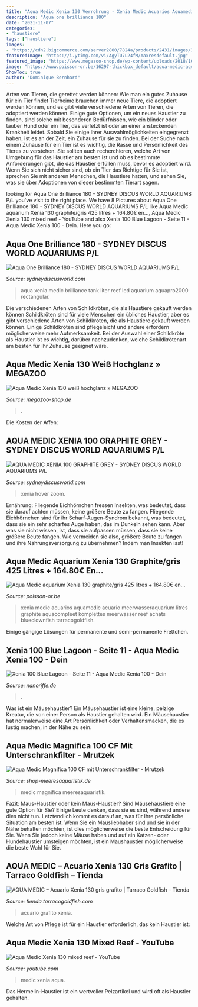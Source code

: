 ```yaml
---
title: "Aqua Medic Xenia 130 Verrohrung - Xenia Medic Acuarios Aquamedic Acuario Meerwasseraquarium Litres Graphite Aquacompleet Komplettes Meerwasser Reef Achats Blueclownfish Tarracogoldfish"
description: "Aqua one brilliance 180"
date: "2021-11-07"
categories:
- "haustiere"
tags: ["haustiere"]
images:
- "https://cdn2.bigcommerce.com/server2800/7824a/products/2431/images/3913/Aqua_Medic_Xenia_4__04552.1459505446.178.178.png?c=2"
featuredImage: "https://i.ytimg.com/vi/AgyTU7L24fM/maxresdefault.jpg"
featured_image: "https://www.megazoo-shop.de/wp-content/uploads/2018/10/Xenia-4.png"
image: "https://www.poisson-or.be/16297-thickbox_default/aqua-medic-aquarium-xenia-130-graphite-gris-425-litres-16480-en-bon-d-achats-corauxpoissons.jpg"
ShowToc: true
author: "Dominique Bernhard"
---
```



Arten von Tieren, die gerettet werden können: Wie man ein gutes Zuhause für ein Tier findet
Tierheime brauchen immer neue Tiere, die adoptiert werden können, und es gibt viele verschiedene Arten von Tieren, die adoptiert werden können. Einige gute Optionen, um ein neues Haustier zu finden, sind solche mit besonderen Bedürfnissen, wie ein blinder oder tauber Hund oder ein Tier, das verletzt ist oder an einer ansteckenden Krankheit leidet. Sobald Sie einige Ihrer Auswahlmöglichkeiten eingegrenzt haben, ist es an der Zeit, ein Zuhause für sie zu finden.
Bei der Suche nach einem Zuhause für ein Tier ist es wichtig, die Rasse und Persönlichkeit des Tieres zu verstehen. Sie sollten auch recherchieren, welche Art von Umgebung für das Haustier am besten ist und ob es bestimmte Anforderungen gibt, die das Haustier erfüllen muss, bevor es adoptiert wird. Wenn Sie sich nicht sicher sind, ob ein Tier das Richtige für Sie ist, sprechen Sie mit anderen Menschen, die Haustiere hatten, und sehen Sie, was sie über Adoptionen von dieser bestimmten Tierart sagen.

	

		
looking for Aqua One Brilliance 180 - SYDNEY DISCUS WORLD AQUARIUMS P/L you've visit to the right place. We have 8 Pictures about Aqua One Brilliance 180 - SYDNEY DISCUS WORLD AQUARIUMS P/L like Aqua Medic aquarium Xenia 130 graphite/gris 425 litres + 164.80€ en..., Aqua Medic Xenia 130 mixed reef - YouTube and also Xenia 100 Blue Lagoon - Seite 11 - Aqua Medic Xenia 100 - Dein. Here you go:
		
    
## Aqua One Brilliance 180 - SYDNEY DISCUS WORLD AQUARIUMS P/L

<img loading=lazy src="https://cdn2.bigcommerce.com/server2800/7824a/products/2431/images/3913/Aqua_Medic_Xenia_4__04552.1459505446.178.178.png?c=2" onerror="this.onerror=null;this.src='https://tse4.mm.bing.net/th?id=OIP.xj9aCcJ65GhMg4WuIh4UQAAAAA&amp;pid=15.1';" alt="Aqua One Brilliance 180 - SYDNEY DISCUS WORLD AQUARIUMS P/L">

_Source: sydneydiscusworld.com_

>aqua xenia medic brilliance tank liter reef led aquarium aquapro2000 rectangular. 

	

Die verschiedenen Arten von Schildkröten, die als Haustiere gekauft werden können
Schildkröten sind für viele Menschen ein übliches Haustier, aber es gibt verschiedene Arten von Schildkröten, die als Haustiere gekauft werden können. Einige Schildkröten sind pflegeleicht und andere erfordern möglicherweise mehr Aufmerksamkeit. Bei der Auswahl einer Schildkröte als Haustier ist es wichtig, darüber nachzudenken, welche Schildkrötenart am besten für Ihr Zuhause geeignet wäre.

    
## Aqua Medic Xenia 130 Weiß Hochglanz » MEGAZOO

<img loading=lazy src="https://www.megazoo-shop.de/wp-content/uploads/2018/10/Xenia-4.png" onerror="this.onerror=null;this.src='https://tse3.mm.bing.net/th?id=OIP.4rbwrOze96ajuxFc9TdTLAHaHa&amp;pid=15.1';" alt="Aqua Medic Xenia 130 weiß hochglanz » MEGAZOO">

_Source: megazoo-shop.de_

>. 

	

Die Kosten der Affen:

    
## AQUA MEDIC XENIA 100 GRAPHITE GREY - SYDNEY DISCUS WORLD AQUARIUMS P/L

<img loading=lazy src="https://cdn2.bigcommerce.com/server2800/7824a/products/2428/images/3905/Xenia100_11__95781.1459504961.480.480.jpg?c=2" onerror="this.onerror=null;this.src='https://tse3.mm.bing.net/th?id=OIP.y6t-9NQb8Wlxxa1V6KwkeQHaHa&amp;pid=15.1';" alt="AQUA MEDIC XENIA 100 GRAPHITE GREY - SYDNEY DISCUS WORLD AQUARIUMS P/L">

_Source: sydneydiscusworld.com_

>xenia hover zoom. 

	

Ernährung: Fliegende Eichhörnchen fressen Insekten, was bedeutet, dass sie darauf achten müssen, keine größere Beute zu fangen.
Fliegende Eichhörnchen sind für ihr Scharf-Augen-Syndrom bekannt, was bedeutet, dass sie ein sehr scharfes Auge haben, das im Dunkeln sehen kann. Aber was sie nicht wissen, ist, dass sie aufpassen müssen, dass sie keine größere Beute fangen. Wie vermeiden sie also, größere Beute zu fangen und ihre Nahrungsversorgung zu übernehmen? Indem man Insekten isst!

    
## Aqua Medic Aquarium Xenia 130 Graphite/gris 425 Litres + 164.80€ En...

<img loading=lazy src="https://www.poisson-or.be/16297-thickbox_default/aqua-medic-aquarium-xenia-130-graphite-gris-425-litres-16480-en-bon-d-achats-corauxpoissons.jpg" onerror="this.onerror=null;this.src='https://tse3.mm.bing.net/th?id=OIP.g81gyYO9RkFIJ3JxPU40zwHaHa&amp;pid=15.1';" alt="Aqua Medic aquarium Xenia 130 graphite/gris 425 litres + 164.80€ en...">

_Source: poisson-or.be_

>xenia medic acuarios aquamedic acuario meerwasseraquarium litres graphite aquacompleet komplettes meerwasser reef achats blueclownfish tarracogoldfish. 

	

Einige gängige Lösungen für permanente und semi-permanente Frettchen.

    
## Xenia 100 Blue Lagoon - Seite 11 - Aqua Medic Xenia 100 - Dein

<img loading=lazy src="http://uploads.tapatalk-cdn.com/20160508/4ad898468a9b17e3a7cad407aeb95677.jpg" onerror="this.onerror=null;this.src='https://tse3.mm.bing.net/th?id=OIP.MrktnrYgzSyov8V_c6QoVAHaE8&amp;pid=15.1';" alt="Xenia 100 Blue Lagoon - Seite 11 - Aqua Medic Xenia 100 - Dein">

_Source: nanoriffe.de_

>. 

	

Was ist ein Mäusehaustier?
Ein Mäusehaustier ist eine kleine, pelzige Kreatur, die von einer Person als Haustier gehalten wird. Ein Mäusehaustier hat normalerweise eine Art Persönlichkeit oder Verhaltensmacken, die es lustig machen, in der Nähe zu sein.

    
## Aqua Medic Magnifica 100 CF Mit Unterschrankfilter - Mrutzek

<img loading=lazy src="https://www.shop-meeresaquaristik.de/images/product_images/popup_images/15111_1.jpg" onerror="this.onerror=null;this.src='https://tse3.mm.bing.net/th?id=OIP.m4hwJXheT-SA2xrPeCj77gHaF-&amp;pid=15.1';" alt="Aqua Medic Magnifica 100 CF mit Unterschrankfilter - Mrutzek">

_Source: shop-meeresaquaristik.de_

>medic magnifica meeresaquaristik. 

	

Fazit: Maus-Haustier oder kein Maus-Haustier?
Sind Mäusehaustiere eine gute Option für Sie? Einige Leute denken, dass sie es sind, während andere dies nicht tun. Letztendlich kommt es darauf an, was für Ihre persönliche Situation am besten ist. Wenn Sie ein Mausliebhaber sind und sie in der Nähe behalten möchten, ist dies möglicherweise die beste Entscheidung für Sie. Wenn Sie jedoch keine Mäuse haben und auf ein Katzen- oder Hundehaustier umsteigen möchten, ist ein Maushaustier möglicherweise die beste Wahl für Sie.

    
## AQUA MEDIC – Acuario Xenia 130 Gris Grafito | Tarraco Goldfish – Tienda

<img loading=lazy src="https://tienda.tarracogoldfish.com/wp-content/uploads/2016/04/index-2-350x350.jpeg" onerror="this.onerror=null;this.src='https://tse1.mm.bing.net/th?id=OIP.yX09TjJvK-rwNSiv3PIb_gAAAA&amp;pid=15.1';" alt="AQUA MEDIC – Acuario Xenia 130 gris grafito | Tarraco Goldfish – Tienda">

_Source: tienda.tarracogoldfish.com_

>acuario grafito xenia. 

	

Welche Art von Pflege ist für ein Haustier erforderlich, das kein Haustier ist:

    
## Aqua Medic Xenia 130 Mixed Reef - YouTube

<img loading=lazy src="https://i.ytimg.com/vi/AgyTU7L24fM/maxresdefault.jpg" onerror="this.onerror=null;this.src='https://tse2.mm.bing.net/th?id=OIP.Tmh5rhtUfjzfxYadJCvnKAFNC7&amp;pid=15.1';" alt="Aqua Medic Xenia 130 mixed reef - YouTube">

_Source: youtube.com_

>medic xenia aqua. 

	

Das Hermelin-Haustier ist ein wertvoller Pelzartikel und wird oft als Haustier gehalten.

